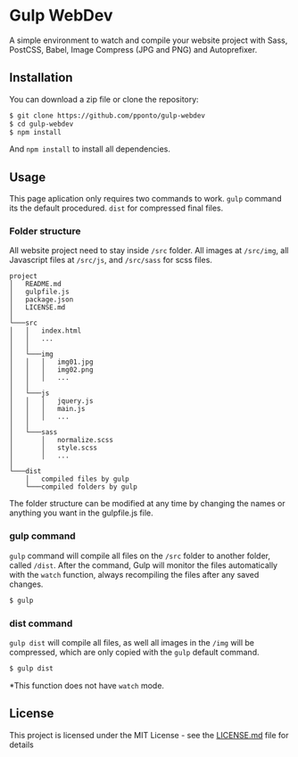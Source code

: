 # Gulp WebDev

A simple environment to watch and compile your website project with Sass, PostCSS, Babel, Image Compress (JPG and PNG) and Autoprefixer.

## Installation

You can download a zip file or clone the repository:

```sh
$ git clone https://github.com/pponto/gulp-webdev
$ cd gulp-webdev
$ npm install
```
And `npm install` to install all dependencies.

## Usage

This page aplication only requires two commands to work. `gulp` command its the default procedured. `dist` for compressed final files.

### Folder structure

All website project need to stay inside `/src` folder. All images at `/src/img`, all Javascript files at `/src/js`, and `/src/sass` for scss files.

```
project
│   README.md
│   gulpfile.js
│   package.json
│   LICENSE.md    
│
└───src
│   │   index.html
│   │   ...
│   │
│   └───img
│   │   │   img01.jpg
│   │   │   img02.png
│   │   │   ...
│   │   
│   └───js
│   │   │   jquery.js
│   │   │   main.js
│   │   │   ...
│   │   
│   └───sass
│       │   normalize.scss
│       │   style.scss
│       │   ...
│   
└───dist
    │   compiled files by gulp
    └───compiled folders by gulp
```

The folder structure can be modified at any time by changing the names or anything you want in the gulpfile.js file. 

### gulp command

`gulp` command will compile all files on the `/src` folder to another folder, called `/dist`. After the command, Gulp will monitor the files automatically with the `watch` function, always recompiling the files after any saved changes.

```sh
$ gulp
```

### dist command

`gulp dist` will compile all files, as well all images in the `/img` will be compressed, which are only copied with the `gulp` default command.

```sh
$ gulp dist
```

*This function does not have `watch` mode.

## License

This project is licensed under the MIT License - see the [LICENSE.md](LICENSE.md) file for details